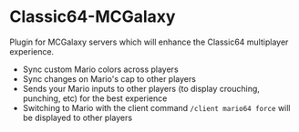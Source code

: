 # Classic64-MCGalaxy
Plugin for MCGalaxy servers which will enhance the Classic64 multiplayer experience.
* Sync custom Mario colors across players
* Sync changes on Mario's cap to other players
* Sends your Mario inputs to other players (to display crouching, punching, etc) for the best experience
* Switching to Mario with the client command `/client mario64 force` will be displayed to other players
